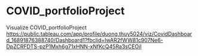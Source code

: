 # COVID_portfolioProject

Visualize COVID_portfolioProject
https://public.tableau.com/app/profile/duong.thuy5024/viz/CovidDashboard_16891876388740/Dashboard1?fbclid=IwAR2fWW81c907Ne6-DpZCRFDTS-pzP1Mxh6g71xHNN-xNfKcQ45Ra3sCEOiI
